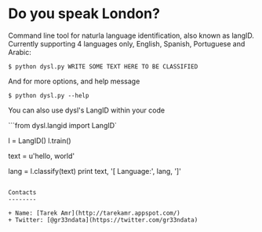 Do you speak London?
====================

Command line tool for naturla language identification, also known as langID. Currently supporting 4 languages only, English, Spanish, Portuguese and Arabic:

`$ python dysl.py WRITE SOME TEXT HERE TO BE CLASSIFIED`

And for more options, and help message

`$ python dysl.py --help`

You can also use dysl's LangID within your code

```from dysl.langid import LangID`

l = LangID()
l.train()

text = u'hello, world'

lang = l.classify(text)
print text, '[ Language:', lang, ']'
```

Contacts
--------
 
+ Name: [Tarek Amr](http://tarekamr.appspot.com/)
+ Twitter: [@gr33ndata](https://twitter.com/gr33ndata)
